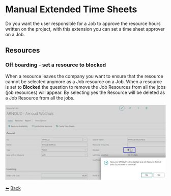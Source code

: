 # Manual Extended Time Sheets
Do you want the user responsible for a Job to approve the resource hours written on the project, with this extension you can set a time sheet approver on a Job. 

## Resources

### Off boarding - set a resource to blocked
When a resource leaves the company you want to ensure that the resource cannot be selected anymore as a Job resource on a Job.
When a resource is set to **Blocked** the question to remove the Job Resources from all the jobs (job resources) will appear. By selecting yes the Resource will be deleted as a Job Resource from all the jobs.

![Block resource](../images/resources/block-resource.png)

[:arrow_left:](../README.md) [Back](../README.md)